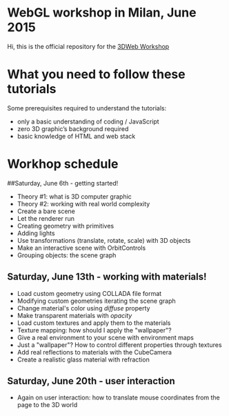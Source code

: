 # WebGL workshop in Milan, June 2015
Hi,
this is the official repository for the [3DWeb Workshop](http://www.3dweb.cc/) 

# What you need to follow these tutorials
Some prerequisites required to understand the tutorials:
+   only a basic understanding of coding / JavaScript
+   zero 3D graphic’s background required
+   basic knowledge of HTML and web stack

# Workhop schedule
##Saturday, June 6th - getting started!
+   Theory #1: what is 3D computer graphic
+   Theory #2: working with real world complexity
+   Create a bare scene
+   Let the renderer run
+   Creating geometry with primitives
+   Adding lights
+   Use transformations (translate, rotate, scale) with 3D objects
+   Make an interactive scene with OrbitControls
+   Grouping objects: the scene graph

## Saturday, June 13th - working with materials!
+   Load custom geometry using COLLADA file format
+   Modifying custom geometries iterating the scene graph
+   Change material's color using _diffuse_ property
+   Make transparent materials with _opacity_
+   Load custom textures and apply them to the materials
+   Texture mapping: how should I apply the "wallpaper"?
+   Give a real environment to your scene with environment maps
+   Just a "wallpaper"? How to control different properties through textures
+   Add real reflections to materials with the CubeCamera
+   Create a realistic glass material with refraction

## Saturday, June 20th - user interaction
+   Again on user interaction: how to translate mouse coordinates from the page to the 3D world

